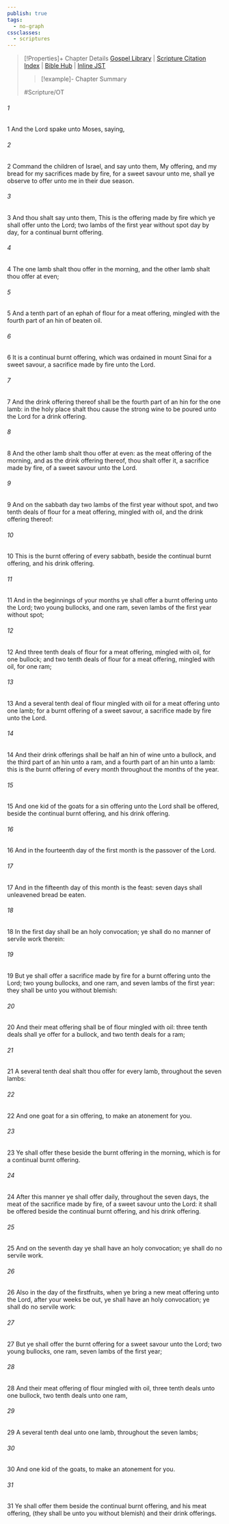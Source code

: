 ```yaml
---
publish: true
tags:
  - no-graph
cssclasses:
  - scriptures
---
```

>[!Properties]+ Chapter Details
>[Gospel Library](https://churchofjesuschrist.org/study/scriptures/ot/num/28?lang=eng)    |    [Scripture Citation Index](https://scriptures.byu.edu/#0681c::c0681c)    |    [Bible Hub](https://biblehub.com/numbers/28.htm)    |    [Inline JST](https://scripturetoolbox.com/html/ic/Numbers/28.html)
>>[!example]- Chapter Summary
>> 
> 
>
>#Scripture/OT
###### 1
1 And the Lord spake unto Moses, saying,
###### 2
2 Command the children of Israel, and say unto them, My offering, and my bread for my sacrifices made by fire, for a sweet savour unto me, shall ye observe to offer unto me in their due season.
###### 3
3 And thou shalt say unto them, This is the offering made by fire which ye shall offer unto the Lord; two lambs of the first year without spot day by day, for a continual burnt offering.
###### 4
4 The one lamb shalt thou offer in the morning, and the other lamb shalt thou offer at even;
###### 5
5 And a tenth part of an ephah of flour for a meat offering, mingled with the fourth part of an hin of beaten oil.
###### 6
6 It is a continual burnt offering, which was ordained in mount Sinai for a sweet savour, a sacrifice made by fire unto the Lord.
###### 7
7 And the drink offering thereof shall be the fourth part of an hin for the one lamb: in the holy place shalt thou cause the strong wine to be poured unto the Lord for a drink offering.
###### 8
8 And the other lamb shalt thou offer at even: as the meat offering of the morning, and as the drink offering thereof, thou shalt offer it, a sacrifice made by fire, of a sweet savour unto the Lord.
###### 9
9 And on the sabbath day two lambs of the first year without spot, and two tenth deals of flour for a meat offering, mingled with oil, and the drink offering thereof:
###### 10
10 This is the burnt offering of every sabbath, beside the continual burnt offering, and his drink offering.
###### 11
11 And in the beginnings of your months ye shall offer a burnt offering unto the Lord; two young bullocks, and one ram, seven lambs of the first year without spot;
###### 12
12 And three tenth deals of flour for a meat offering, mingled with oil, for one bullock; and two tenth deals of flour for a meat offering, mingled with oil, for one ram;
###### 13
13 And a several tenth deal of flour mingled with oil for a meat offering unto one lamb; for a burnt offering of a sweet savour, a sacrifice made by fire unto the Lord.
###### 14
14 And their drink offerings shall be half an hin of wine unto a bullock, and the third part of an hin unto a ram, and a fourth part of an hin unto a lamb: this is the burnt offering of every month throughout the months of the year.
###### 15
15 And one kid of the goats for a sin offering unto the Lord shall be offered, beside the continual burnt offering, and his drink offering.
###### 16
16 And in the fourteenth day of the first month is the passover of the Lord.
###### 17
17 And in the fifteenth day of this month is the feast: seven days shall unleavened bread be eaten.
###### 18
18 In the first day shall be an holy convocation; ye shall do no manner of servile work therein:
###### 19
19 But ye shall offer a sacrifice made by fire for a burnt offering unto the Lord; two young bullocks, and one ram, and seven lambs of the first year: they shall be unto you without blemish:
###### 20
20 And their meat offering shall be of flour mingled with oil: three tenth deals shall ye offer for a bullock, and two tenth deals for a ram;
###### 21
21 A several tenth deal shalt thou offer for every lamb, throughout the seven lambs:
###### 22
22 And one goat for a sin offering, to make an atonement for you.
###### 23
23 Ye shall offer these beside the burnt offering in the morning, which is for a continual burnt offering.
###### 24
24 After this manner ye shall offer daily, throughout the seven days, the meat of the sacrifice made by fire, of a sweet savour unto the Lord: it shall be offered beside the continual burnt offering, and his drink offering.
###### 25
25 And on the seventh day ye shall have an holy convocation; ye shall do no servile work.
###### 26
26 Also in the day of the firstfruits, when ye bring a new meat offering unto the Lord, after your weeks be out, ye shall have an holy convocation; ye shall do no servile work:
###### 27
27 But ye shall offer the burnt offering for a sweet savour unto the Lord; two young bullocks, one ram, seven lambs of the first year;
###### 28
28 And their meat offering of flour mingled with oil, three tenth deals unto one bullock, two tenth deals unto one ram,
###### 29
29 A several tenth deal unto one lamb, throughout the seven lambs;
###### 30
30 And one kid of the goats, to make an atonement for you.
###### 31
31 Ye shall offer them beside the continual burnt offering, and his meat offering, (they shall be unto you without blemish) and their drink offerings.

